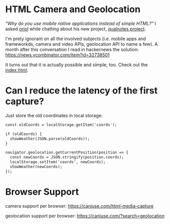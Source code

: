# HTML Camera and Geolocation

_"Why do you use mobile native applications instead of simple HTML?"_ I asked [oriol](https://github.com/orioli) while chatting about his new project, [qualnotes project](https://qualnotes.com/).

I'm prety ignorant on all the involved subjects (i.e. mobile apps and frameworkds, camera and video APIs, geolocation API to name a few). A month after this conversation I read in hackernews the solution: https://news.ycombinator.com/item?id=32738501

It turns out that it is actually possible and simple, too. Check out the [index.html](https://github.com/marcmagransdeabril/html_camera_and_geolocation/blob/main/index.html).

# Can I reduce the latency of the first capture?

Just store the old coordinates in local storage:

```html
const oldCoords = localStorage.getItem('coords');

if (oldCoords) {
  showWeather(JSON.parse(oldCoords));
}

navigator.geolocation.getCurrentPosition(position => {
  const newCoords = JSON.stringify(position.coords);
  localStorage.setItem('coords', newCoords);
  showWeather(newCoords);
});
```

# Browser Support

camera support per browser: https://caniuse.com/html-media-capture

geolocation support per browser: https://caniuse.com/?search=geolocation

